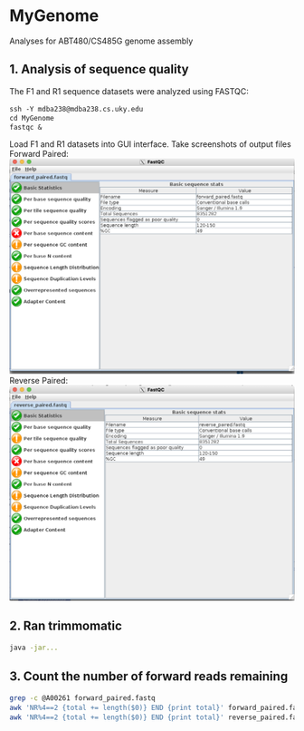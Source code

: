 # MyGenome
Analyses for ABT480/CS485G genome assembly

## 1. Analysis of sequence quality
The F1 and R1 sequence datasets were analyzed using FASTQC:
```
ssh -Y mdba238@mdba238.cs.uky.edu
cd MyGenome
fastqc &
```
Load F1 and R1 datasets into GUI interface. 
Take screenshots of output files
Forward Paired:
![F1screenshot.png](/F1_screenshot.png)
Reverse Paired:
![R1screenshot.png](/R1_screenshot.png)

## 2. Ran trimmomatic
```bash
java -jar...
```

## 3. Count the number of forward reads remaining
```bash
grep -c @A00261 forward_paired.fastq 
awk 'NR%4==2 {total += length($0)} END {print total}' forward_paired.fastq 
awk 'NR%4==2 {total += length($0)} END {print total}' reverse_paired.fastq
```
